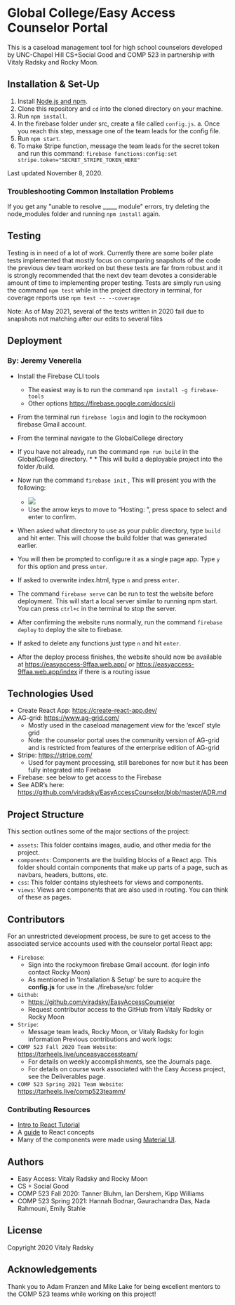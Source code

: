 # Global College/Easy Access Counselor Portal
This is a caseload management tool for high school counselors developed by UNC-Chapel Hill CS+Social Good and COMP 523 in partnership with Vitaly Radsky and Rocky Moon.

## Installation & Set-Up
1. Install [Node.js and npm](https://www.npmjs.com/get-npm).
2. Clone this repository and `cd` into the cloned directory on your machine.
3. Run `npm install`.
4. In the firebase folder under src, create a file called `config.js`.
a. Once you reach this step, message one of the team leads for the config file.
5. Run `npm start`.
6. To make Stripe function, message the team leads for the secret token and run this command: `firebase functions:config:set stripe.token="SECRET_STRIPE_TOKEN_HERE"`

Last updated November 8, 2020.

### Troubleshooting Common Installation Problems
If you get any "unable to resolve _____ module" errors, try deleting the node_modules folder and running `npm install` again.

## Testing
Testing is in need of a lot of work. Currently there are some boiler plate tests implemented that mostly focus on comparing snapshots of the code the previous dev team worked on but these tests are far from robust and it is strongly recommended that the next dev team devotes a considerable amount of time to implementing proper testing. Tests are simply run using the command `npm test` while in the project directory in terminal, for coverage reports use `npm test -- --coverage`

Note: As of May 2021, several of the tests written in 2020 fail due to snapshots not matching after our edits to several files

## Deployment
### By: Jeremy Venerella
* Install the Firebase CLI tools
   * The easiest way is to run the command `npm install -g firebase-tools`
   * Other options https://firebase.google.com/docs/cli
* From the terminal run `firebase login` and login to the rockymoon firebase Gmail account.
* From the terminal navigate to the GlobalCollege directory
* If you have not already, run the command `npm run build` in the GlobalCollege directory. * * This will build a deployable project into the folder /build.
* Now run the command `firebase init` , This will present you with the following: 

   * ![](https://lh3.googleusercontent.com/2oogcRZ7V-qSwjC-Mxo4-RrRgrXT8oTvOCatul-uymQlniN1_nU2S5iSCAPadjBNNj-z6tFXkYBs2xZXnZalnNRFmZlrbODFrUVN9UBok6vL3gaY6Op5zaGBVMyyP4XROnJpHjJm)
   * Use the arrow keys to move to “Hosting: ”, press space to select and enter to confirm.
* When asked what directory to use as your public directory, type `build` and hit enter. This will choose the build folder that was generated earlier.
* You will then be prompted to configure it as a single page app. Type `y` for this option and press `enter`.
* If asked to overwrite index.html, type `n` and press `enter`.
* The command `firebase serve` can be run to test the website before deployment. This will start a local server similar to running npm start. You can press `ctrl+c` in the terminal to stop the server.
* After confirming the website runs normally, run the command `firebase deploy` to deploy the site to firebase. 
* If asked to delete any functions just type `n` and hit `enter`. 
* After the deploy process finishes, the website should now be available at https://easyaccess-9ffaa.web.app/  or https://easyaccess-9ffaa.web.app/index if there is a routing issue

## Technologies Used
* Create React App:  https://create-react-app.dev/
* AG-grid: https://www.ag-grid.com/
   * Mostly used in the caseload management view for the ‘excel’ style grid
   * Note: the counselor portal uses the community version of AG-grid and is restricted from features of the enterprise edition of AG-grid
* Stripe: https://stripe.com/
   * Used for payment processing, still barebones for now but it has been fully integrated into Firebase
* Firebase: see below to get access to the Firebase
* See ADR’s here: https://github.com/viradsky/EasyAccessCounselor/blob/master/ADR.md

## Project Structure
This section outlines some of the major sections of the project:
* `assets`: This folder contains images, audio, and other media for the project.
* `components`: Components are the building blocks of a React app. This folder should contain components that make up parts of a page, such as navbars, headers, buttons, etc.
* `css`: This folder contains stylesheets for views and components.
* `views`: Views are components that are also used in routing. You can think of these as pages.

## Contributors
For an unrestricted development process, be sure to get access to the associated service accounts used with the counselor portal React app:
* `Firebase`:
    * Sign into the rockymoon firebase Gmail account. (for login info contact Rocky Moon)
    * As mentioned in 'Installation &  Setup' be sure to acquire the **config.js** for use in the ./firebase/src folder
* `Github`: 
    * https://github.com/viradsky/EasyAccessCounselor
    * Request contributor access to the GitHub from Vitaly Radsky or Rocky Moon 
* `Stripe`:  
    * Message team leads, Rocky Moon, or Vitaly Radsky for login information
Previous contributions and work logs: 
* `COMP 523 Fall 2020 Team Website`: https://tarheels.live/unceasyaccessteam/
    * For details on weekly accomplishments, see the Journals page.
    * For details on course work associated with the Easy Access project, see the Deliverables page.
* `COMP 523 Spring 2021 Team Website`: https://tarheels.live/comp523teamm/

### Contributing Resources
* [Intro to React Tutorial](https://reactjs.org/tutorial/tutorial.html)
* A [guide](https://reactjs.org/docs/hello-world.html) to React concepts
* Many of the components were made using [Material UI](https://material-ui.com/).

## Authors
* Easy Access: Vitaly Radsky and Rocky Moon
* CS + Social Good
* COMP 523 Fall 2020: Tanner Bluhm, Ian Dershem, Kipp Williams
* COMP 523 Spring 2021: Hannah Bodnar, Gaurachandra Das, Nada Rahmouni, Emily Stahle

## License
Copyright 2020 Vitaly Radsky

## Acknowledgements
Thank you to Adam Franzen and Mike Lake for being excellent mentors to the COMP 523 teams while working on this project!
